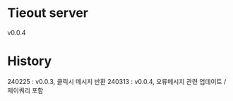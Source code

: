 # Tieout server

v0.0.4

# History

240225 : v0.0.3, 클릭시 메시지 반환
240313 : v0.0.4, 오류메시지 관련 업데이트 / 제이쿼리 포함